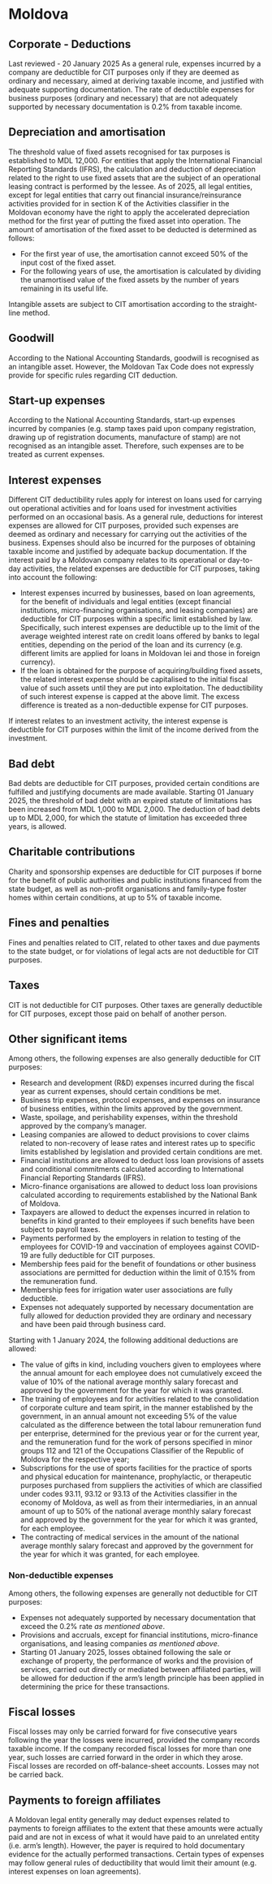 # Moldova
## Corporate - Deductions
Last reviewed - 20 January 2025
As a general rule, expenses incurred by a company are deductible for CIT purposes only if they are deemed as ordinary and necessary, aimed at deriving taxable income, and justified with adequate supporting documentation.
The rate of deductible expenses for business purposes (ordinary and necessary) that are not adequately supported by necessary documentation is 0.2% from taxable income.
## Depreciation and amortisation
The threshold value of fixed assets recognised for tax purposes is established to MDL 12,000.
For entities that apply the International Financial Reporting Standards (IFRS), the calculation and deduction of depreciation related to the right to use fixed assets that are the subject of an operational leasing contract is performed by the lessee. 
As of 2025, all legal entities, except for legal entities that carry out financial insurance/reinsurance activities provided for in section К of the Activities classifier in the Moldovan economy have the right to apply the accelerated depreciation method for the first year of putting the fixed asset into operation.
The amount of amortisation of the fixed asset to be deducted is determined as follows:
  * For the first year of use, the amortisation cannot exceed 50% of the input cost of the fixed asset.
  * For the following years of use, the amortisation is calculated by dividing the unamortised value of the fixed assets by the number of years remaining in its useful life.


Intangible assets are subject to CIT amortisation according to the straight-line method.
## Goodwill
According to the National Accounting Standards, goodwill is recognised as an intangible asset. However, the Moldovan Tax Code does not expressly provide for specific rules regarding CIT deduction.
## Start-up expenses
According to the National Accounting Standards, start-up expenses incurred by companies (e.g. stamp taxes paid upon company registration, drawing up of registration documents, manufacture of stamp) are not recognised as an intangible asset. Therefore, such expenses are to be treated as current expenses.
## Interest expenses
Different CIT deductibility rules apply for interest on loans used for carrying out operational activities and for loans used for investment activities performed on an occasional basis.
As a general rule, deductions for interest expenses are allowed for CIT purposes, provided such expenses are deemed as ordinary and necessary for carrying out the activities of the business. Expenses should also be incurred for the purposes of obtaining taxable income and justified by adequate backup documentation.
If the interest paid by a Moldovan company relates to its operational or day-to-day activities, the related expenses are deductible for CIT purposes, taking into account the following:
  * Interest expenses incurred by businesses, based on loan agreements, for the benefit of individuals and legal entities (except financial institutions, micro-financing organisations, and leasing companies) are deductible for CIT purposes within a specific limit established by law. Specifically, such interest expenses are deductible up to the limit of the average weighted interest rate on credit loans offered by banks to legal entities, depending on the period of the loan and its currency (e.g. different limits are applied for loans in Moldovan lei and those in foreign currency).
  * If the loan is obtained for the purpose of acquiring/building fixed assets, the related interest expense should be capitalised to the initial fiscal value of such assets until they are put into exploitation. The deductibility of such interest expense is capped at the above limit. The excess difference is treated as a non-deductible expense for CIT purposes.


If interest relates to an investment activity, the interest expense is deductible for CIT purposes within the limit of the income derived from the investment.
## Bad debt
Bad debts are deductible for CIT purposes, provided certain conditions are fulfilled and justifying documents are made available.
Starting 01 January 2025, the threshold of bad debt with an expired statute of limitations has been increased from MDL 1,000 to MDL 2,000.
The deduction of bad debts up to MDL 2,000, for which the statute of limitation has exceeded three years, is allowed.
## Charitable contributions
Charity and sponsorship expenses are deductible for CIT purposes if borne for the benefit of public authorities and public institutions financed from the state budget, as well as non-profit organisations and family-type foster homes within certain conditions, at up to 5% of taxable income.
## Fines and penalties
Fines and penalties related to CIT, related to other taxes and due payments to the state budget, or for violations of legal acts are not deductible for CIT purposes.
## Taxes
CIT is not deductible for CIT purposes.
Other taxes are generally deductible for CIT purposes, except those paid on behalf of another person.
## Other significant items
Among others, the following expenses are also generally deductible for CIT purposes:
  * Research and development (R&D) expenses incurred during the fiscal year as current expenses, should certain conditions be met.
  * Business trip expenses, protocol expenses, and expenses on insurance of business entities, within the limits approved by the government.
  * Waste, spoilage, and perishability expenses, within the threshold approved by the company’s manager.
  * Leasing companies are allowed to deduct provisions to cover claims related to non-recovery of lease rates and interest rates up to specific limits established by legislation and provided certain conditions are met.
  * Financial institutions are allowed to deduct loss loan provisions of assets and conditional commitments calculated according to International Financial Reporting Standards (IFRS).
  * Micro-finance organisations are allowed to deduct loss loan provisions calculated according to requirements established by the National Bank of Moldova.
  * Taxpayers are allowed to deduct the expenses incurred in relation to benefits in kind granted to their employees if such benefits have been subject to payroll taxes.
  * Payments performed by the employers in relation to testing of the employees for COVID-19 and vaccination of employees against COVID-19 are fully deductible for CIT purposes.
  * Membership fees paid for the benefit of foundations or other business associations are permitted for deduction within the limit of 0.15% from the remuneration fund.
  * Membership fees for irrigation water user associations are fully deductible.
  * Expenses not adequately supported by necessary documentation are fully allowed for deduction provided they are ordinary and necessary and have been paid through business card.


Starting with 1 January 2024, the following additional deductions are allowed:
  * The value of gifts in kind, including vouchers given to employees where the annual amount for each employee does not cumulatively exceed the value of 10% of the national average monthly salary forecast and approved by the government for the year for which it was granted.
  * The training of employees and for activities related to the consolidation of corporate culture and team spirit, in the manner established by the government, in an annual amount not exceeding 5% of the value calculated as the difference between the total labour remuneration fund per enterprise, determined for the previous year or for the current year, and the remuneration fund for the work of persons specified in minor groups 112 and 121 of the Occupations Classifier of the Republic of Moldova for the respective year;
  * Subscriptions for the use of sports facilities for the practice of sports and physical education for maintenance, prophylactic, or therapeutic purposes purchased from suppliers the activities of which are classified under codes 93.11, 93.12 or 93.13 of the Activities classifier in the economy of Moldova, as well as from their intermediaries, in an annual amount of up to 50% of the national average monthly salary forecast and approved by the government for the year for which it was granted, for each employee.
  * The contracting of medical services in the amount of the national average monthly salary forecast and approved by the government for the year for which it was granted, for each employee.


### Non-deductible expenses
Among others, the following expenses are generally not deductible for CIT purposes:
  * Expenses not adequately supported by necessary documentation that exceed the 0.2% rate _as mentioned above_.
  * Provisions and accruals, except for financial institutions, micro-finance organisations, and leasing companies _as mentioned above_.
  * Starting 01 January 2025, losses obtained following the sale or exchange of property, the performance of works and the provision of services, carried out directly or mediated between affiliated parties, will be allowed for deduction if the arm’s length principle has been applied in determining the price for these transactions.


## Fiscal losses
Fiscal losses may only be carried forward for five consecutive years following the year the losses were incurred, provided the company records taxable income. If the company recorded fiscal losses for more than one year, such losses are carried forward in the order in which they arose. Fiscal losses are recorded on off-balance-sheet accounts.
Losses may not be carried back.
## Payments to foreign affiliates
A Moldovan legal entity generally may deduct expenses related to payments to foreign affiliates to the extent that these amounts were actually paid and are not in excess of what it would have paid to an unrelated entity (i.e. arm’s length). However, the payer is required to hold documentary evidence for the actually performed transactions. Certain types of expenses may follow general rules of deductibility that would limit their amount (e.g. interest expenses on loan agreements).
